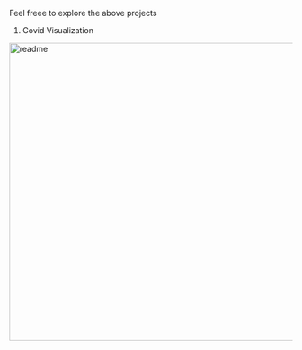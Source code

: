 Feel freee to explore the above projects

1. Covid Visualization
   
<img width="531" alt="readme" src="https://github.com/ArulAuror/Data-Science-Portfolio/assets/76837847/efed9d18-efdc-499a-9096-af2bb7085c05">
